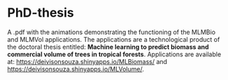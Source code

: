 # PhD-thesis
A .pdf with the animations demonstrating the functioning of the MLMBio and MLMVol applications. The applications are a technological product of the doctoral thesis entitled: **Machine learning to predict biomass and commercial volume of trees in tropical forests**. Applications are available at: https://deivisonsouza.shinyapps.io/MLBiomass/ and https://deivisonsouza.shinyapps.io/MLVolume/.
